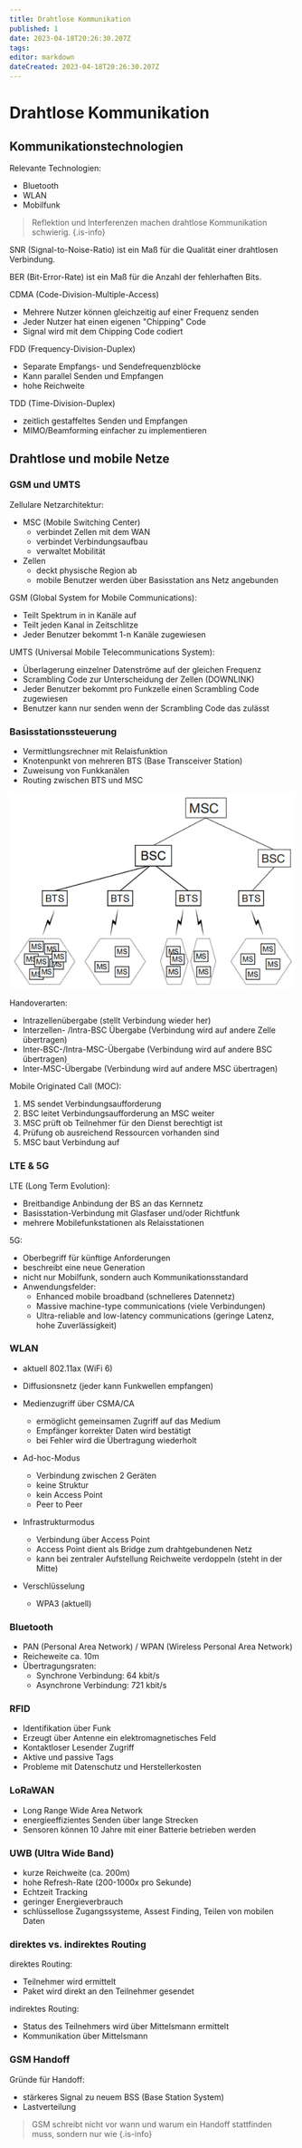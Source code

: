 ```yaml
---
title: Drahtlose Kommunikation
published: 1
date: 2023-04-18T20:26:30.207Z
tags: 
editor: markdown
dateCreated: 2023-04-18T20:26:30.207Z
---
```


# Drahtlose Kommunikation

## Kommunikationstechnologien

Relevante Technologien:

- Bluetooth
- WLAN
- Mobilfunk

> Reflektion und Interferenzen machen drahtlose Kommunikation schwierig.
{.is-info}

SNR (Signal-to-Noise-Ratio) ist ein Maß für die Qualität einer drahtlosen Verbindung.

BER (Bit-Error-Rate) ist ein Maß für die Anzahl der fehlerhaften Bits.

CDMA (Code-Division-Multiple-Access)

- Mehrere Nutzer können gleichzeitig auf einer Frequenz senden
- Jeder Nutzer hat einen eigenen "Chipping" Code
- Signal wird mit dem Chipping Code codiert

FDD (Frequency-Division-Duplex)

- Separate Empfangs- und Sendefrequenzblöcke
- Kann parallel Senden und Empfangen
- hohe Reichweite

TDD (Time-Division-Duplex)

- zeitlich gestaffeltes Senden und Empfangen
- MIMO/Beamforming einfacher zu implementieren

## Drahtlose und mobile Netze

### GSM und UMTS

Zellulare Netzarchitektur:

- MSC (Mobile Switching Center)
  - verbindet Zellen mit dem WAN
  - verbindet Verbindungsaufbau
  - verwaltet Mobilität
- Zellen
  - deckt physische Region ab
  - mobile Benutzer werden über Basisstation ans Netz angebunden

GSM (Global System for Mobile Communications):

- Teilt Spektrum in in Kanäle auf
- Teilt jeden Kanal in Zeitschlitze
- Jeder Benutzer bekommt 1-n Kanäle zugewiesen

UMTS (Universal Mobile Telecommunications System):

- Überlagerung einzelner Datenströme auf der gleichen Frequenz
- Scrambling Code zur Unterscheidung der Zellen (DOWNLINK)
- Jeder Benutzer bekommt pro Funkzelle einen Scrambling Code zugewiesen
- Benutzer kann nur senden wenn der Scrambling Code das zulässt

### Basisstationssteuerung

- Vermittlungsrechner mit Relaisfunktion
- Knotenpunkt von mehreren BTS (Base Transceiver Station)
- Zuweisung von Funkkanälen
- Routing zwischen BTS und MSC

![Basisstationssteuerung](/fom/semester-4/verteilte-systeme/bts.png)

Handoverarten:

- Intrazellenübergabe (stellt Verbindung wieder her)
- Interzellen- /Intra-BSC Übergabe (Verbindung wird auf andere Zelle übertragen)
- Inter-BSC-/Intra-MSC-Übergabe (Verbindung wird auf andere BSC übertragen)
- Inter-MSC-Übergabe (Verbindung wird auf andere MSC übertragen)

Mobile Originated Call (MOC):

1. MS sendet Verbindungsaufforderung
1. BSC leitet Verbindungsaufforderung an MSC weiter
1. MSC prüft ob Teilnehmer für den Dienst berechtigt ist
1. Prüfung ob ausreichend Ressourcen vorhanden sind
1. MSC baut Verbindung auf

### LTE & 5G

LTE (Long Term Evolution):

- Breitbandige Anbindung der BS an das Kernnetz
- Basisstation-Verbindung mit Glasfaser und/oder Richtfunk
- mehrere Mobilefunkstationen als Relaisstationen

5G:

- Oberbegriff für künftige Anforderungen
- beschreibt eine neue Generation
- nicht nur Mobilfunk, sondern auch Kommunikationsstandard
- Anwendungsfelder:
  - Enhanced mobile broadband (schnelleres Datennetz)
  - Massive machine-type communications (viele Verbindungen)
  - Ultra-reliable and low-latency communications (geringe Latenz, hohe Zuverlässigkeit)

### WLAN

- aktuell 802.11ax (WiFi 6)
- Diffusionsnetz (jeder kann Funkwellen empfangen)
- Medienzugriff über CSMA/CA
  - ermöglicht gemeinsamen Zugriff auf das Medium
  - Empfänger korrekter Daten wird bestätigt
  - bei Fehler wird die Übertragung wiederholt

- Ad-hoc-Modus
  - Verbindung zwischen 2 Geräten
  - keine Struktur
  - kein Access Point
  - Peer to Peer

- Infrastrukturmodus
  - Verbindung über Access Point
  - Access Point dient als Bridge zum drahtgebundenen Netz
  - kann bei zentraler Aufstellung Reichweite verdoppeln (steht in der Mitte)

- Verschlüsselung
  - WPA3 (aktuell)

### Bluetooth

- PAN (Personal Area Network) / WPAN (Wireless Personal Area Network)
- Reicheweite ca. 10m
- Übertragungsraten:
  - Synchrone Verbindung: 64 kbit/s
  - Asynchrone Verbindung: 721 kbit/s

### RFID

- Identifikation über Funk
- Erzeugt über Antenne ein elektromagnetisches Feld
- Kontaktloser Lesender Zugriff
- Aktive und passive Tags
- Probleme mit Datenschutz und Herstellerkosten

### LoRaWAN

- Long Range Wide Area Network
- energieeffizientes Senden über lange Strecken
- Sensoren können 10 Jahre mit einer Batterie betrieben werden

### UWB (Ultra Wide Band)

- kurze Reichweite (ca. 200m)
- hohe Refresh-Rate (200-1000x pro Sekunde)
- Echtzeit Tracking
- geringer Energieverbrauch
- schlüssellose Zugangssysteme, Assest Finding, Teilen von mobilen Daten

### direktes vs. indirektes Routing

direktes Routing:

- Teilnehmer wird ermittelt
- Paket wird direkt an den Teilnehmer gesendet

indirektes Routing:

- Status des Teilnehmers wird über Mittelsmann ermittelt
- Kommunikation über Mittelsmann

### GSM Handoff

Gründe für Handoff:

- stärkeres Signal zu neuem BSS (Base Station System)
- Lastverteilung

> GSM schreibt nicht vor wann und warum ein Handoff stattfinden muss, sondern nur wie
{.is-info}

